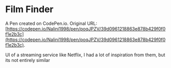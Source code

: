 # Film Finder

A Pen created on CodePen.io. Original URL: [https://codepen.io/Nalini1998/pen/poqJPZV/39d0961218863e878b429f0f0f1e2b3c](https://codepen.io/Nalini1998/pen/poqJPZV/39d0961218863e878b429f0f0f1e2b3c).

UI of a streaming service like Netflix, I had a lot of inspiration from them, but its not entirely similar 